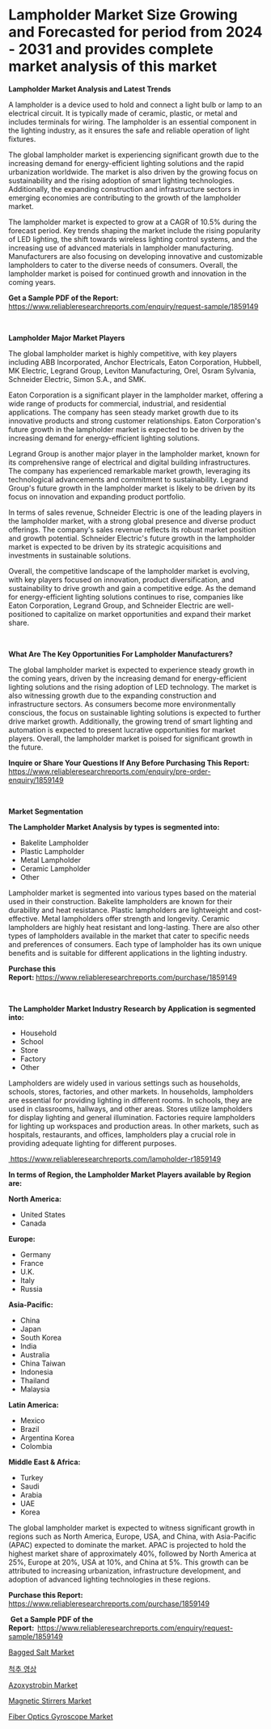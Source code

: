 <p><h1>Lampholder Market Size Growing and Forecasted for period from 2024 - 2031 and provides complete market analysis of this market</h1></p><p><strong>Lampholder Market Analysis and Latest Trends</strong></p>
<p><p>A lampholder is a device used to hold and connect a light bulb or lamp to an electrical circuit. It is typically made of ceramic, plastic, or metal and includes terminals for wiring. The lampholder is an essential component in the lighting industry, as it ensures the safe and reliable operation of light fixtures.</p><p>The global lampholder market is experiencing significant growth due to the increasing demand for energy-efficient lighting solutions and the rapid urbanization worldwide. The market is also driven by the growing focus on sustainability and the rising adoption of smart lighting technologies. Additionally, the expanding construction and infrastructure sectors in emerging economies are contributing to the growth of the lampholder market.</p><p>The lampholder market is expected to grow at a CAGR of 10.5% during the forecast period. Key trends shaping the market include the rising popularity of LED lighting, the shift towards wireless lighting control systems, and the increasing use of advanced materials in lampholder manufacturing. Manufacturers are also focusing on developing innovative and customizable lampholders to cater to the diverse needs of consumers. Overall, the lampholder market is poised for continued growth and innovation in the coming years.</p></p>
<p><strong>Get a Sample PDF of the Report:&nbsp;</strong> <a href="https://www.reliableresearchreports.com/enquiry/request-sample/1859149">https://www.reliableresearchreports.com/enquiry/request-sample/1859149</a></p>
<p>&nbsp;</p>
<p><strong>Lampholder Major Market Players</strong></p>
<p><p>The global lampholder market is highly competitive, with key players including ABB Incorporated, Anchor Electricals, Eaton Corporation, Hubbell, MK Electric, Legrand Group, Leviton Manufacturing, Orel, Osram Sylvania, Schneider Electric, Simon S.A., and SMK.</p><p>Eaton Corporation is a significant player in the lampholder market, offering a wide range of products for commercial, industrial, and residential applications. The company has seen steady market growth due to its innovative products and strong customer relationships. Eaton Corporation's future growth in the lampholder market is expected to be driven by the increasing demand for energy-efficient lighting solutions.</p><p>Legrand Group is another major player in the lampholder market, known for its comprehensive range of electrical and digital building infrastructures. The company has experienced remarkable market growth, leveraging its technological advancements and commitment to sustainability. Legrand Group's future growth in the lampholder market is likely to be driven by its focus on innovation and expanding product portfolio.</p><p>In terms of sales revenue, Schneider Electric is one of the leading players in the lampholder market, with a strong global presence and diverse product offerings. The company's sales revenue reflects its robust market position and growth potential. Schneider Electric's future growth in the lampholder market is expected to be driven by its strategic acquisitions and investments in sustainable solutions.</p><p>Overall, the competitive landscape of the lampholder market is evolving, with key players focused on innovation, product diversification, and sustainability to drive growth and gain a competitive edge. As the demand for energy-efficient lighting solutions continues to rise, companies like Eaton Corporation, Legrand Group, and Schneider Electric are well-positioned to capitalize on market opportunities and expand their market share.</p></p>
<p>&nbsp;</p>
<p><strong>What Are The Key Opportunities For Lampholder Manufacturers?</strong></p>
<p><p>The global lampholder market is expected to experience steady growth in the coming years, driven by the increasing demand for energy-efficient lighting solutions and the rising adoption of LED technology. The market is also witnessing growth due to the expanding construction and infrastructure sectors. As consumers become more environmentally conscious, the focus on sustainable lighting solutions is expected to further drive market growth. Additionally, the growing trend of smart lighting and automation is expected to present lucrative opportunities for market players. Overall, the lampholder market is poised for significant growth in the future.</p></p>
<p><strong>Inquire or Share Your Questions If Any Before Purchasing This Report:</strong> <a href="https://www.reliableresearchreports.com/enquiry/pre-order-enquiry/1859149">https://www.reliableresearchreports.com/enquiry/pre-order-enquiry/1859149</a></p>
<p>&nbsp;</p>
<p><strong>Market Segmentation</strong></p>
<p><strong>The Lampholder Market Analysis by types is segmented into:</strong></p>
<p><ul><li>Bakelite Lampholder</li><li>Plastic Lampholder</li><li>Metal Lampholder</li><li>Ceramic Lampholder</li><li>Other</li></ul></p>
<p><p>Lampholder market is segmented into various types based on the material used in their construction. Bakelite lampholders are known for their durability and heat resistance. Plastic lampholders are lightweight and cost-effective. Metal lampholders offer strength and longevity. Ceramic lampholders are highly heat resistant and long-lasting. There are also other types of lampholders available in the market that cater to specific needs and preferences of consumers. Each type of lampholder has its own unique benefits and is suitable for different applications in the lighting industry.</p></p>
<p><strong>Purchase this Report:&nbsp;</strong><a href="https://www.reliableresearchreports.com/purchase/1859149">https://www.reliableresearchreports.com/purchase/1859149</a></p>
<p>&nbsp;</p>
<p><strong>The Lampholder Market Industry Research by Application is segmented into:</strong></p>
<p><ul><li>Household</li><li>School</li><li>Store</li><li>Factory</li><li>Other</li></ul></p>
<p><p>Lampholders are widely used in various settings such as households, schools, stores, factories, and other markets. In households, lampholders are essential for providing lighting in different rooms. In schools, they are used in classrooms, hallways, and other areas. Stores utilize lampholders for display lighting and general illumination. Factories require lampholders for lighting up workspaces and production areas. In other markets, such as hospitals, restaurants, and offices, lampholders play a crucial role in providing adequate lighting for different purposes.</p></p>
<p><a href="https://www.reliableresearchreports.com/lampholder-r1859149">&nbsp;https://www.reliableresearchreports.com/lampholder-r1859149</a></p>
<p><strong>In terms of Region, the Lampholder Market Players available by Region are:</strong></p>
<p>
    <p> <strong> North America: </strong>
        <ul>
            <li>United States</li>
            <li>Canada</li>
        </ul>
        </p> 
    <p> <strong> Europe: </strong>
        <ul>
            <li>Germany</li>
            <li>France</li>
            <li>U.K.</li>
            <li>Italy</li>
            <li>Russia</li>
        </ul>
        </p> 
    <p> <strong> Asia-Pacific: </strong>
        <ul>
            <li>China</li>
            <li>Japan</li>
            <li>South Korea</li>
            <li>India</li>
            <li>Australia</li>
            <li>China Taiwan</li>
            <li>Indonesia</li>
            <li>Thailand</li>
            <li>Malaysia</li>
        </ul>
        </p> 
    <p> <strong> Latin America: </strong>
        <ul>
            <li>Mexico</li>
            <li>Brazil</li>
            <li>Argentina Korea</li>
            <li>Colombia</li>
        </ul>
        </p> 
    <p> <strong> Middle East & Africa: </strong>
        <ul>
            <li>Turkey</li>
            <li>Saudi</li>
            <li>Arabia</li>
            <li>UAE</li>
            <li>Korea</li>
        </ul>
    </p>
    </p>
<p><p>The global lampholder market is expected to witness significant growth in regions such as North America, Europe, USA, and China, with Asia-Pacific (APAC) expected to dominate the market. APAC is projected to hold the highest market share of approximately 40%, followed by North America at 25%, Europe at 20%, USA at 10%, and China at 5%. This growth can be attributed to increasing urbanization, infrastructure development, and adoption of advanced lighting technologies in these regions.</p></p>
<p><strong>Purchase this Report: </strong><a href="https://www.reliableresearchreports.com/purchase/1859149">https://www.reliableresearchreports.com/purchase/1859149</a></p>
<p>&nbsp;<strong>Get a Sample PDF of the Report:&nbsp;&nbsp;</strong><a href="https://www.reliableresearchreports.com/enquiry/request-sample/1859149">https://www.reliableresearchreports.com/enquiry/request-sample/1859149</a></p>
<p><strong></strong></p>
<p><p><a href="https://issuu.com/reportprime-2/docs/bagged-salt-market-size-2030.pptx">Bagged Salt Market</a></p><p><a href="https://github.com/lkwggful07722/Market-Research-Report-List-1/blob/main/416200820025.md">척추 영상</a></p><p><a href="https://issuu.com/reportprime-2/docs/azoxystrobin-market-size-2030.pptx">Azoxystrobin Market</a></p><p><a href="https://github.com/myacatherineblakecaczo9vcsw/Market-Research-Report-List-2/blob/main/magnetic-stirrers-market.md">Magnetic Stirrers Market</a></p><p><a href="https://github.com/irfadac/Market-Research-Report-List-2/blob/main/fiber-optics-gyroscope-market.md">Fiber Optics Gyroscope Market</a></p></p>
